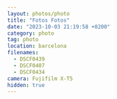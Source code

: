 ```yaml
---
layout: photos/photo
title: "Fotos Fotos"
date: "2023-10-03 21:19:58 +0200"
category: photo
tag: photo
location: barcelona
filenames:
  - DSCF0439
  - DSCF0407
  - DSCF0434
camera: Fujifilm X-T5
hidden: true
---
```

